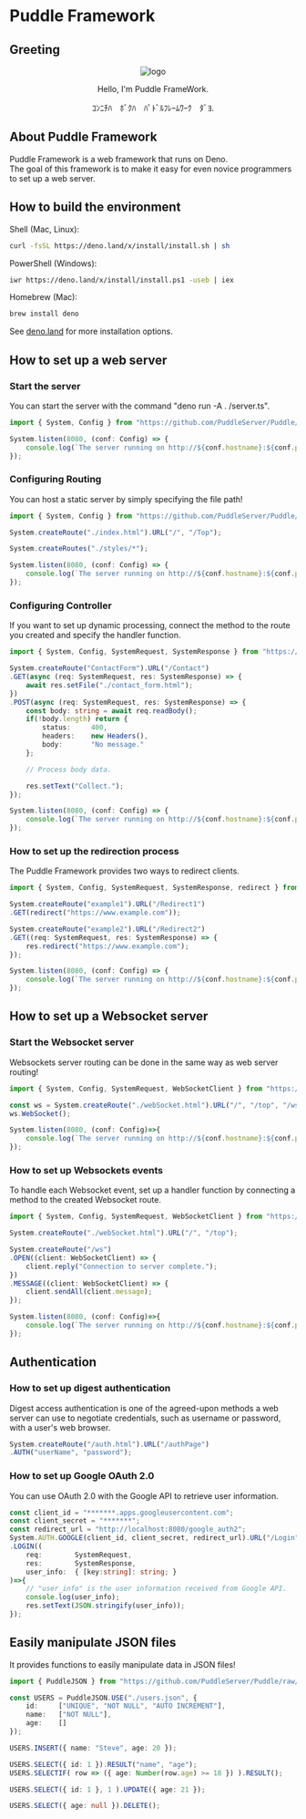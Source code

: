 # Puddle Framework

## Greeting
<div align="center">

![logo](https://avatars.githubusercontent.com/u/89392027?s=200&v=4)

Hello, I'm Puddle FrameWork.

ｺﾝﾆﾁﾊ　ﾎﾞｸﾊ　ﾊﾟﾄﾞﾙﾌﾚｰﾑﾜｰｸ　ﾀﾞﾖ.
</div>

## About Puddle Framework
Puddle Framework is a web framework that runs on Deno.  
The goal of this framework is to make it easy for even novice programmers to set up a web server.


## How to build the environment

Shell (Mac, Linux):
```sh
curl -fsSL https://deno.land/x/install/install.sh | sh
```

PowerShell (Windows):
```sh
iwr https://deno.land/x/install/install.ps1 -useb | iex
```

Homebrew (Mac):
```sh
brew install deno
```

See [deno.land](https://deno.land/#installation) for more installation options.

## How to set up a web server

### Start the server
You can start the server with the command "deno run -A . /server.ts".
```typescript
import { System, Config } from "https://github.com/PuddleServer/Puddle/raw/v1.1.2-beta/mod.ts";

System.listen(8080, (conf: Config) => {
    console.log(`The server running on http://${conf.hostname}:${conf.port}`);
});
```

### Configuring Routing
You can host a static server by simply specifying the file path!
```typescript
import { System, Config } from "https://github.com/PuddleServer/Puddle/raw/v1.1.2-beta/mod.ts";

System.createRoute("./index.html").URL("/", "/Top");

System.createRoutes("./styles/*");

System.listen(8080, (conf: Config) => {
    console.log(`The server running on http://${conf.hostname}:${conf.port}`);
});
```

### Configuring Controller
If you want to set up dynamic processing, connect the method to the route you created and specify the handler function.
```typescript
import { System, Config, SystemRequest, SystemResponse } from "https://github.com/PuddleServer/Puddle/raw/v1.1.2-beta/mod.ts";

System.createRoute("ContactForm").URL("/Contact")
.GET(async (req: SystemRequest, res: SystemResponse) => {
    await res.setFile("./contact_form.html");
})
.POST(async (req: SystemRequest, res: SystemResponse) => {
    const body: string = await req.readBody();
    if(!body.length) return {
        status:     400,
        headers:    new Headers(),
        body:       "No message."
    };

    // Process body data.

    res.setText("Collect.");
});

System.listen(8080, (conf: Config) => {
    console.log(`The server running on http://${conf.hostname}:${conf.port}`);
});
```

### How to set up the redirection process
The Puddle Framework provides two ways to redirect clients.
```typescript
import { System, Config, SystemRequest, SystemResponse, redirect } from "https://github.com/PuddleServer/Puddle/raw/v1.1.2-beta/mod.ts";

System.createRoute("example1").URL("/Redirect1")
.GET(redirect("https://www.example.com"));

System.createRoute("example2").URL("/Redirect2")
.GET((req: SystemRequest, res: SystemResponse) => {
    res.redirect("https://www.example.com");
});

System.listen(8080, (conf: Config) => {
    console.log(`The server running on http://${conf.hostname}:${conf.port}`);
});
```

## How to set up a Websocket server

### Start the Websocket server
Websockets server routing can be done in the same way as web server routing!
```typescript
import { System, Config, SystemRequest, WebSocketClient } from "https://github.com/PuddleServer/Puddle/raw/v1.1.2-beta/mod.ts";

const ws = System.createRoute("./webSocket.html").URL("/", "/top", "/ws");
ws.WebSocket();

System.listen(8080, (conf: Config)=>{
    console.log(`The server running on http://${conf.hostname}:${conf.port}`);
});
```

### How to set up Websockets events
To handle each Websocket event, set up a handler function by connecting a method to the created Websocket route.
```typescript
import { System, Config, SystemRequest, WebSocketClient } from "https://github.com/PuddleServer/Puddle/raw/v1.1.2-beta/mod.ts";

System.createRoute("./webSocket.html").URL("/", "/top");

System.createRoute("/ws")
.OPEN((client: WebSocketClient) => {
    client.reply("Connection to server complete.");
})
.MESSAGE((client: WebSocketClient) => {
    client.sendAll(client.message);
});

System.listen(8080, (conf: Config)=>{
    console.log(`The server running on http://${conf.hostname}:${conf.port}`);
});
```

## Authentication

### How to set up digest authentication
Digest access authentication is one of the agreed-upon methods a web server can use to negotiate credentials, such as username or password, with a user's web browser.
```typescript
System.createRoute("/auth.html").URL("/authPage")
.AUTH("userName", "password");
```

### How to set up Google OAuth 2.0
You can use OAuth 2.0 with the Google API to retrieve user information.  
```typescript
const client_id = "*******.apps.googleusercontent.com";
const client_secret = "*******";
const redirect_url = "http://localhost:8080/google_auth2";
System.AUTH.GOOGLE(client_id, client_secret, redirect_url).URL("/Login")
.LOGIN((
    req:        SystemRequest,
    res:        SystemResponse,
    user_info:  { [key:string]: string; }
)=>{
    // "user_info" is the user information received from Google API.
    console.log(user_info);
    res.setText(JSON.stringify(user_info));
});
```

## Easily manipulate JSON files
It provides functions to easily manipulate data in JSON files!
```typescript
import { PuddleJSON } from "https://github.com/PuddleServer/Puddle/raw/v1.1.2-beta/mod.ts";

const USERS = PuddleJSON.USE("./users.json", {
    id:     ["UNIQUE", "NOT NULL", "AUTO INCREMENT"],
    name:   ["NOT NULL"],
    age:    []
});

USERS.INSERT({ name: "Steve", age: 20 });

USERS.SELECT({ id: 1 }).RESULT("name", "age");
USERS.SELECTIF( row => ({ age: Number(row.age) >= 18 }) ).RESULT();

USERS.SELECT({ id: 1 }, 1 ).UPDATE({ age: 21 });

USERS.SELECT({ age: null }).DELETE();
```
